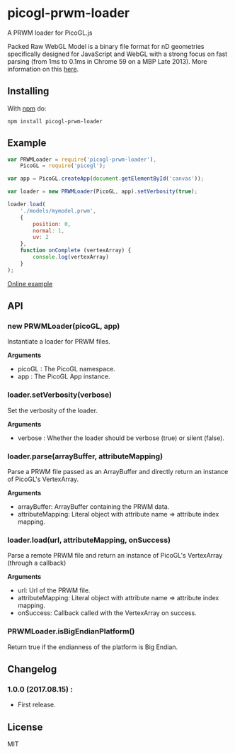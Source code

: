 # picogl-prwm-loader

A PRWM loader for PicoGL.js

Packed Raw WebGL Model is a binary file format for nD geometries specifically designed for JavaScript and WebGL with a strong focus on fast parsing (from 1ms to 0.1ms in Chrome 59 on a MBP Late 2013). More information on this [here](https://github.com/kchapelier/PRWM).

## Installing

With [npm](http://npmjs.org) do:

```
npm install picogl-prwm-loader
```

## Example

```js
var PRWMLoader = require('picogl-prwm-loader'),
    PicoGL = require('picogl');

var app = PicoGL.createApp(document.getElementById('canvas'));

var loader = new PRWMLoader(PicoGL, app).setVerbosity(true);

loader.load(
    './models/mymodel.prwm',
    {
        position: 0,
        normal: 1,
        uv: 2
    },
    function onComplete (vertexArray) {
        console.log(vertexArray)
    }
);
```

[Online example](http://www.kchapelier.com/prwm/examples/picogl-prwm-loader.html)

## API

### new PRWMLoader(picoGL, app)

Instantiate a loader for PRWM files.

**Arguments**

 * picoGL : The PicoGL namespace.
 * app : The PicoGL App instance.

### loader.setVerbosity(verbose)

Set the verbosity of the loader.

**Arguments**

 * verbose : Whether the loader should be verbose (true) or silent (false).

### loader.parse(arrayBuffer, attributeMapping)

Parse a PRWM file passed as an ArrayBuffer and directly return an instance of PicoGL's VertexArray.

**Arguments**

 * arrayBuffer: ArrayBuffer containing the PRWM data.
 * attributeMapping: Literal object with attribute name => attribute index mapping.

### loader.load(url, attributeMapping, onSuccess)

Parse a remote PRWM file and return an instance of PicoGL's VertexArray (through a callback)

**Arguments**

 * url: Url of the PRWM file.
 * attributeMapping: Literal object with attribute name => attribute index mapping.
 * onSuccess: Callback called with the VertexArray on success.

### PRWMLoader.isBigEndianPlatform()

Return true if the endianness of the platform is Big Endian.

## Changelog

### 1.0.0 (2017.08.15) :

 * First release.

## License

MIT

